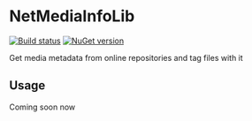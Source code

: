 # NetMediaInfoLib

[![Build status](https://ci.appveyor.com/api/projects/status/5ex7tk40v0e5o55u?svg=true)](https://ci.appveyor.com/project/Aftnet/netmediainfolib)
[![NuGet version](https://img.shields.io/nuget/v/NetMediaInfoLib.svg)](https://www.nuget.org/packages/NetMediaInfoLib/)

Get media metadata from online repositories and tag files with it

## Usage

Coming soon now